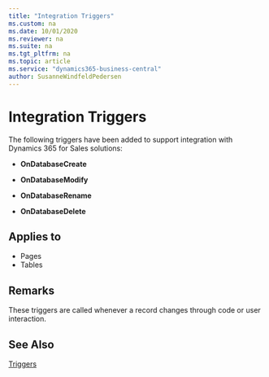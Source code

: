 ```yaml
---
title: "Integration Triggers"
ms.custom: na
ms.date: 10/01/2020
ms.reviewer: na
ms.suite: na
ms.tgt_pltfrm: na
ms.topic: article
ms.service: "dynamics365-business-central"
author: SusanneWindfeldPedersen
---
```


# Integration Triggers
The following triggers have been added to support integration with Dynamics 365 for Sales solutions:  

- **OnDatabaseCreate**  

- **OnDatabaseModify**  

- **OnDatabaseRename**  

- **OnDatabaseDelete**  

## Applies to  
- Pages  
- Tables  

## Remarks  
These triggers are called whenever a record changes through code or user interaction.  

## See Also  
 [Triggers](devenv-triggers.md)  
